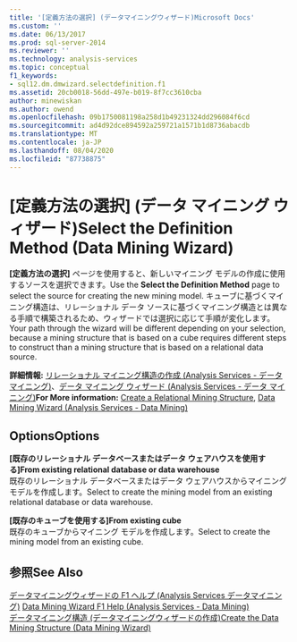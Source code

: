 ```yaml
---
title: '[定義方法の選択] (データマイニングウィザード)Microsoft Docs'
ms.custom: ''
ms.date: 06/13/2017
ms.prod: sql-server-2014
ms.reviewer: ''
ms.technology: analysis-services
ms.topic: conceptual
f1_keywords:
- sql12.dm.dmwizard.selectdefinition.f1
ms.assetid: 20cb0018-56dd-497e-b019-8f7cc3610cba
author: minewiskan
ms.author: owend
ms.openlocfilehash: 09b1750081198a258d1b49231324dd296084f6cd
ms.sourcegitcommit: ad4d92dce894592a259721a1571b1d8736abacdb
ms.translationtype: MT
ms.contentlocale: ja-JP
ms.lasthandoff: 08/04/2020
ms.locfileid: "87738875"
---
```

# <a name="select-the-definition-method-data-mining-wizard"></a><span data-ttu-id="fcf1b-102">[定義方法の選択] (データ マイニング ウィザード)</span><span class="sxs-lookup"><span data-stu-id="fcf1b-102">Select the Definition Method (Data Mining Wizard)</span></span>
  <span data-ttu-id="fcf1b-103">**[定義方法の選択]** ページを使用すると、新しいマイニング モデルの作成に使用するソースを選択できます。</span><span class="sxs-lookup"><span data-stu-id="fcf1b-103">Use the **Select the Definition Method** page to select the source for creating the new mining model.</span></span> <span data-ttu-id="fcf1b-104">キューブに基づくマイニング構造は、リレーショナル データ ソースに基づくマイニング構造とは異なる手順で構築されるため、ウィザードでは選択に応じて手順が変化します。</span><span class="sxs-lookup"><span data-stu-id="fcf1b-104">Your path through the wizard will be different depending on your selection, because a mining structure that is based on a cube requires different steps to construct than a mining structure that is based on a relational data source.</span></span>  
  
 <span data-ttu-id="fcf1b-105">**詳細情報:** [リレーショナル マイニング構造の作成 (Analysis Services - データ マイニング)](data-mining/create-a-relational-mining-structure.md)、[データ マイニング ウィザード (Analysis Services - データ マイニング)](data-mining/data-mining-wizard-analysis-services-data-mining.md)</span><span class="sxs-lookup"><span data-stu-id="fcf1b-105">**For More information:** [Create a Relational Mining Structure](data-mining/create-a-relational-mining-structure.md), [Data Mining Wizard &#40;Analysis Services - Data Mining&#41;](data-mining/data-mining-wizard-analysis-services-data-mining.md)</span></span>  
  
## <a name="options"></a><span data-ttu-id="fcf1b-106">Options</span><span class="sxs-lookup"><span data-stu-id="fcf1b-106">Options</span></span>  
 <span data-ttu-id="fcf1b-107">**[既存のリレーショナル データベースまたはデータ ウェアハウスを使用する]**</span><span class="sxs-lookup"><span data-stu-id="fcf1b-107">**From existing relational database or data warehouse**</span></span>  
 <span data-ttu-id="fcf1b-108">既存のリレーショナル データベースまたはデータ ウェアハウスからマイニング モデルを作成します。</span><span class="sxs-lookup"><span data-stu-id="fcf1b-108">Select to create the mining model from an existing relational database or data warehouse.</span></span>  
  
 <span data-ttu-id="fcf1b-109">**[既存のキューブを使用する]**</span><span class="sxs-lookup"><span data-stu-id="fcf1b-109">**From existing cube**</span></span>  
 <span data-ttu-id="fcf1b-110">既存のキューブからマイニング モデルを作成します。</span><span class="sxs-lookup"><span data-stu-id="fcf1b-110">Select to create the mining model from an existing cube.</span></span>  
  
## <a name="see-also"></a><span data-ttu-id="fcf1b-111">参照</span><span class="sxs-lookup"><span data-stu-id="fcf1b-111">See Also</span></span>  
 <span data-ttu-id="fcf1b-112">[データマイニングウィザードの F1 ヘルプ &#40;Analysis Services データマイニング&#41;](data-mining-wizard-f1-help-analysis-services-data-mining.md) </span><span class="sxs-lookup"><span data-stu-id="fcf1b-112">[Data Mining Wizard F1 Help &#40;Analysis Services - Data Mining&#41;](data-mining-wizard-f1-help-analysis-services-data-mining.md) </span></span>  
 [<span data-ttu-id="fcf1b-113">データマイニング構造 &#40;データマイニングウィザードの作成&#41;</span><span class="sxs-lookup"><span data-stu-id="fcf1b-113">Create the Data Mining Structure &#40;Data Mining Wizard&#41;</span></span>](create-the-data-mining-structure-data-mining-wizard.md)  
  
  
